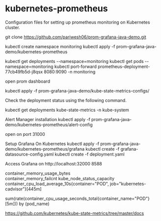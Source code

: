 # kubernetes-prometheus
Configuration files for setting up prometheus monitoring on Kubernetes cluster.


git clone https://github.com/pariwesh06/prom-grafana-java-demo.git

kubectl create namespace monitoring
kubectl apply -f prom-grafana-java-demo/kubernetes-prometheus

kubectl get deployments --namespace=monitoring
kubectl get pods --namespace=monitoring
kubectl port-forward prometheus-deployment-77cb49fb5d-j8qsx 8080:9090 -n monitoring

open prom dashboard


kubectl apply -f prom-grafana-java-demo/kube-state-metrics-configs/

 Check the deployment status using the following command.

kubectl get deployments kube-state-metrics -n kube-system

Alert Manager installation
kubectl apply -f prom-grafana-java-demo/kubernetes-prometheus/alert-config

open on port 31000

Setup Grafana On Kubernetes
kubectl apply -f prom-grafana-java-demo/kubernetes-prometheus/grafana
kubectl create -f grafana-datasource-config.yaml
kubectl create -f deployment.yaml

Access Grafana on http://localhost:32000
8588

container_memory_usage_bytes    
container_memory_failcnt
kube_node_status_capacity
container_cpu_load_average_10s{container="POD", job="kubernetes-cadvisor"}[445m]  

sum(rate(container_cpu_usage_seconds_total{container_name="POD"}[5m])) by (pod_name)  

https://github.com/kubernetes/kube-state-metrics/tree/master/docs

